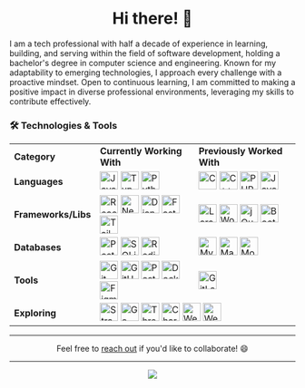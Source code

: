 <h1 align="center">Hi there! 👋</h1>

I am a tech professional with half a decade of experience in learning, building, and serving within 
the field of software development, holding a bachelor's degree in computer science and engineering. 
Known for my adaptability to emerging technologies, I approach every challenge with a proactive 
mindset. Open to continuous learning, I am committed to making a positive impact in diverse 
professional environments, leveraging my skills to contribute effectively. 


### 🛠️ Technologies & Tools
<table align="center">
  <tr>
    <td><b>Category</b></td>
    <td><b>Currently Working With</b></td>
    <td><b>Previously Worked With</b></td>
  </tr>
  <tr>
    <td><b>Languages</b></td>
    <td>
      <img height="32" width="32" title="JavaScript" src="https://cdn.simpleicons.org/javascript/black/white" style="cursor: none;" /> 
      <img height="32" width="32" title="TypeScript" src="https://cdn.simpleicons.org/typescript/black/white" /> 
      <img height="32" width="32" title="Python" src="https://cdn.simpleicons.org/python/black/white" />
    </td>
    <td>
      <img height="32" width="32" title="C" src="https://cdn.simpleicons.org/c/black/white" /> 
      <img height="32" width="32" title="C++" src="https://cdn.simpleicons.org/cplusplus/black/white" /> 
      <img height="32" width="32" title="PHP" src="https://cdn.simpleicons.org/php/black/white" /> 
      <img height="32" width="32" title="Java" src="https://cdn.statically.io/img/s6.imgcdn.dev/YDX3Xe.png" />
    </td>
  </tr>
  <tr>
    <td><b>Frameworks/Libs</b></td>
    <td>
      <img height="32" width="32" title="React" src="https://cdn.simpleicons.org/react/black/white" /> 
      <img height="32" width="32" title="Next.js" src="https://cdn.simpleicons.org/nextdotjs/black/white" /> 
      <img height="32" width="32" title="Django" src="https://cdn.simpleicons.org/django/black/white" /> 
      <img height="32" width="32" title="FastAPI" src="https://cdn.simpleicons.org/fastapi/black/white" /> 
      <img height="32" width="32" title="TailwindCSS" src="https://cdn.simpleicons.org/tailwindcss/black/white" />
    </td>
    <td>
      <img height="32" width="32" title="Laravel" src="https://cdn.simpleicons.org/laravel/black/white" /> 
      <img height="32" width="32" title="WordPress" src="https://cdn.simpleicons.org/wordpress/black/white" /> 
      <img height="32" width="32" title="jQuery" src="https://cdn.simpleicons.org/jquery/black/white" /> 
      <img height="32" width="32" title="Bootstrap" src="https://cdn.simpleicons.org/bootstrap/black/white" />
    </td>
  </tr>
  <tr>
    <td><b>Databases</b></td>
    <td><img height="32" width="32" title="PostgreSQL" src="https://cdn.simpleicons.org/postgresql/black/white" /> 
      <img height="32" width="32" title="SQLite" src="https://cdn.simpleicons.org/sqlite/black/white" /> 
      <img height="32" width="32" title="Redis" src="https://cdn.simpleicons.org/redis/black/white" />
    </td>
    <td>
      <img height="32" width="32" title="MySQL" src="https://cdn.simpleicons.org/mysql/black/white" /> 
      <img height="32" width="32" title="MariaDB" src="https://cdn.simpleicons.org/mariadb/black/white" /> 
      <img height="32" width="32" title="MongoDB" src="https://cdn.simpleicons.org/mongodb/black/white" />
    </td>
  </tr>
  <tr>
    <td><b>Tools</b></td>
    <td><img height="32" width="32" title="Git" src="https://cdn.simpleicons.org/git/black/white" /> 
      <img height="32" width="32" title="GitHub" src="https://cdn.simpleicons.org/github/black/white" /> 
      <img height="32" width="32" title="Postman" src="https://cdn.simpleicons.org/postman/black/white" /> 
      <img height="32" width="32" title="Docker" src="https://cdn.simpleicons.org/docker/black/white" /> 
      <img height="32" width="32" title="Figma" src="https://cdn.simpleicons.org/figma/black/white" />
    </td>
    <td>
      <img height="32" width="32" title="GitLab" src="https://cdn.simpleicons.org/gitlab/black/white" />
    </td>
  </tr>
  <tr>
    <td><b>Exploring</b></td>
    <td colspan="2">
      <img height="32" width="32" title="Strapi" src="https://cdn.simpleicons.org/strapi/black/white" /> 
      <img height="32" width="32" title="Go" src="https://cdn.simpleicons.org/go/black/white" /> 
      <img height="32" width="32" title="Three.js" src="https://cdn.simpleicons.org/threedotjs/black/white" /> 
      <img height="32" width="32" title="Chart.js" src="https://cdn.simpleicons.org/chartdotjs/black/white" /> 
      <img height="32" width="32" title="WebGL" src="https://cdn.simpleicons.org/webgl/black/white" /> 
      <img height="32" width="32" title="WebRTC" src="https://cdn.simpleicons.org/webrtc/black/white" />
    </td>
  </tr>
</table>

---

<p align="center">Feel free to <a href="https://dm.new/khan" target="_blank">reach out</a> if you'd like to collaborate! 😄</p>  

---

<p align="center">
  <img src ="https://github-readme-streak-stats.herokuapp.com?user=forhadakhan&theme=darcula&hide_border=true&background=FFFFFF00">
</p>  
